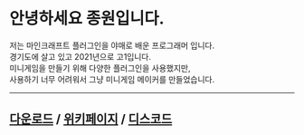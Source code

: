 # 안녕하세요 종원입니다.

저는 마인크래프트 플러그인을 야매로 배운 프로그래머 입니다.  
경기도에 살고 있고 2021년으로 고1입니다.  
미니게임을 만들기 위해 다양한 플러그인을 사용했지만,   
사용하기 너무 어려워서 그냥 미니게임 메이커를 만들었습니다.

---

## [다운로드](https://github.com/FreedyPlugins/FreedyMinigameMaker2/raw/master/jar/FreedyMinigameMaker2.jar) / [위키페이지](fmg2/korean_wiki.md) / [디스코드](https://discord.gg/BDbY2SZcKK)  